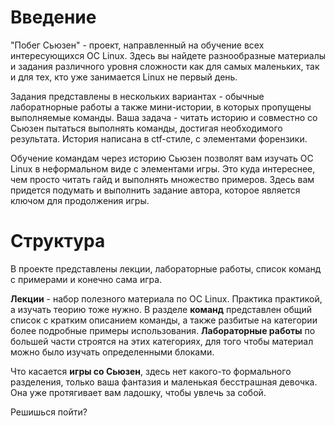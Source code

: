 # Введение

"Побег Сьюзен" - проект, направленный на обучение всех интересующихся ОС Linux. Здесь вы найдете разнообразные материалы и задания различного уровня сложности как для самых маленьких, так и для тех, кто уже занимается Linux не первый день.

Задания представлены в нескольких вариантах - обычные лаборатнорные работы а также мини-истории, в которых пропущены выполняемые команды. Ваша задача - читать историю и совместно со Сьюзен пытаться выполнять команды, достигая необходимого результата. История написана в ctf-стиле, с элементами форензики.

Обучение командам через историю Сьюзен позволят вам изучать ОС Linux в неформальном виде с элементами игры. Это куда интереснее, чем просто читать гайд и выполнять множество примеров. Здесь вам придется подумать и выполнить задание автора, которое является ключом для продолжения игры.

# Структура

В проекте представлены лекции, лабораторные работы, список команд с примерами и конечно сама игра.

**Лекции** - набор полезного материала по ОС Linux. Практика практикой, а изучать теорию тоже нужно. В разделе **команд** представлен общий список с кратким описанием команды, а также разбитые на категории более подробные примеры использования. **Лабораторные работы** по большей части строятся на этих категориях, для того чтобы материал можно было изучать определенными блоками.

Что касается **игры со Сьюзен**, здесь нет какого-то формального разделения, только ваша фантазия и маленькая бесстрашная девочка. Она уже протягивает вам ладошку, чтобы увлечь за собой.

Решишься пойти?